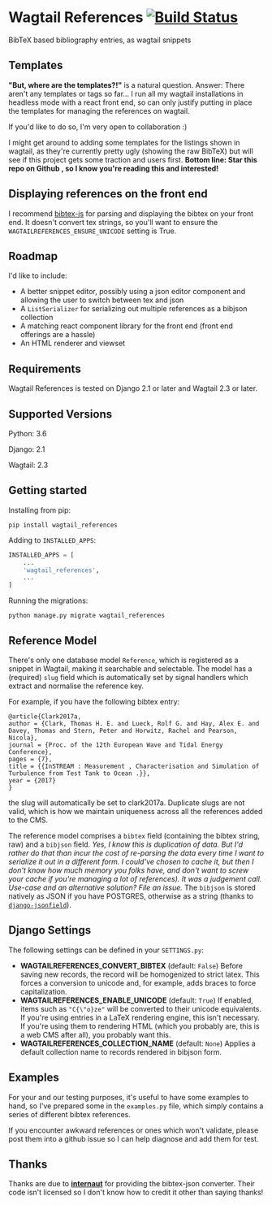 # Wagtail References [![Build Status](https://travis-ci.com/thclark/wagtail_references.svg?branch=master)](https://travis-ci.com/thclark/wagtail_references)

BibTeX based bibliography entries, as wagtail snippets


## Templates

**"But, where are the templates?!"** is a natural question. Answer: There aren't any templates or tags so far...
I run all my wagtail installations in headless mode with a react front end, so can only justify putting in place the
templates for managing the references on wagtail.

If you'd like to do so, I'm very open to collaboration :)

I might get around to adding some templates for the listings shown in wagtail, as they're currently pretty ugly (showing
 the raw BibTeX) but will see if this project gets some traction and users first. **Bottom line: Star this repo on Github
 , so I know you're reading this and interested!** 


## Displaying references on the front end

I recommend [bibtex-js](https://github.com/digitalheir/bibtex-js) for parsing and displaying the bibtex on your front end. 
It doesn't convert tex strings, so you'll want to ensure the `WAGTAILREFERENCES_ENSURE_UNICODE` setting is True.  


## Roadmap

I'd like to include:
- A better snippet editor, possibly using a json editor component and allowing the user to switch between tex and json
- A `ListSerializer` for serializing out multiple references as a bibjson collection
- A matching react component library for the front end (front end offerings are a hassle)
- An HTML renderer and viewset 


## Requirements

Wagtail References is tested on Django 2.1 or later and Wagtail 2.3 or later.


## Supported Versions

Python: 3.6

Django: 2.1

Wagtail: 2.3


## Getting started

Installing from pip:

```
pip install wagtail_references
```

Adding to `INSTALLED_APPS`:

```python
INSTALLED_APPS = [
    ...
    'wagtail_references',
    ...
]
```

Running the migrations:

```
python manage.py migrate wagtail_references
```


## Reference Model

There's only one database model ``Reference``, which is registered as a snippet in Wagtail, making it searchable and
selectable. The model has a (required) ``slug`` field which is automatically set by signal handlers which extract and normalise the reference key.

For example, if you have the following bibtex entry:
```
@article{Clark2017a,
author = {Clark, Thomas H. E. and Lueck, Rolf G. and Hay, Alex E. and Davey, Thomas and Stern, Peter and Horwitz, Rachel and Pearson, Nicola},
journal = {Proc. of the 12th European Wave and Tidal Energy Conference},
pages = {7},
title = {{InSTREAM : Measurement , Characterisation and Simulation of Turbulence from Test Tank to Ocean .}},
year = {2017}
}
``` 
the slug will automatically be set to clark2017a. Duplicate slugs are not valid, which is how we maintain uniqueness
across all the references added to the CMS.

The reference model comprises a `bibtex` field (containing the bibtex string, raw) and a `bibjson` field. 
*Yes, I know this is duplication of data. But I'd rather do that than incur the cost of re-parsing the data every time I
want to serialize it out in a different form. I could've chosen to cache it, but then I don't know how much memory you 
folks have, and don't want to screw your cache if you're managing a lot of references). It was a judgement call. 
Use-case and an alternative solution? File an issue.*
The `bibjson` is stored natively as JSON if you have POSTGRES, otherwise as a string (thanks to [`django-jsonfield`](https://github.com/adamchainz/django-jsonfield)).


## Django Settings

The following settings can be defined in your `SETTINGS.py`:

- **WAGTAILREFERENCES_CONVERT_BIBTEX** (default: `False`) Before saving new records, the record will be homogenized to
strict latex. This forces a conversion to unicode and, for example, adds braces to force capitalization.
- **WAGTAILREFERENCES_ENABLE_UNICODE** (default: `True`) If enabled, items such as `"C{\"o}ze"` will be converted to
their unicode equivalents. If you're using entries in a LaTeX rendering engine, this isn't necessary. If you're
using them to rendering HTML (which you probably are, this is a web CMS after all), you probably want this.
- **WAGTAILREFERENCES_COLLECTION_NAME** (default: `None`) Applies a default collection name to records rendered in bibjson form. 


## Examples

For your and our testing purposes, it's useful to have some examples to hand, so I've prepared some in the ``examples.py`` file, which simply contains a series of different bibtex references.

If you encounter awkward references or ones which won't validate, please post them into a github issue so I can help diagnose and add them for test.


## Thanks

Thanks are due to [**internaut**](https://github.com/internaut/bibtex2bibjson) for providing the bibtex-json converter. Their code isn't licensed so I don't know how to credit it other than saying thanks! 
